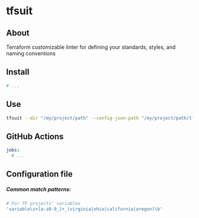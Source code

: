 # tfsuit

## About
Terraform customizable linter for defining your standards, styles, and naming conventions

## Install
```sh
# ...
```

## Use
```sh
tfsuit --dir "/my/project/path" --config-json-path "/my/project/path/tfsuit.json"
```

## GitHub Actions
```yml
jobs:
  # ...
```

## Configuration file
##### Common match patterns:
```sh
# For TF projects' variables
'variable\s+[a-z0-9_]+_(virginia|ohio|california|oregon)\b'
```
